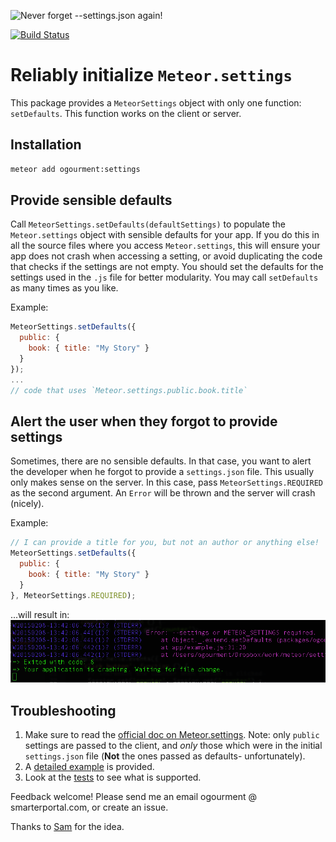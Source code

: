 ![Never forget --settings.json again!](https://raw.githubusercontent.com/ogourment/settings/master/doc/server_crash_if_no_settings_json.gif)

[![Build Status](https://travis-ci.org/ogourment/settings.svg?branch=master)](https://travis-ci.org/ogourment/settings)

# Reliably initialize `Meteor.settings`

This package provides a `MeteorSettings` object with only one function: `setDefaults`. This function works on the client or server.

## Installation
```bash
meteor add ogourment:settings
```

## Provide sensible defaults

Call `MeteorSettings.setDefaults(defaultSettings)` to populate the `Meteor.settings` object with sensible defaults for your app. If you do this in all the source files where you access `Meteor.settings`, this will ensure your app does not crash when accessing a setting, or avoid duplicating the code that checks if the settings are not empty.
You should set the defaults for the settings used in the `.js` file for better modularity. You may call `setDefaults` as many times as you like.

Example:
```javascript
MeteorSettings.setDefaults({
  public: {
    book: { title: "My Story" }
  }
});
...
// code that uses `Meteor.settings.public.book.title`
```

## Alert the user when they forgot to provide settings

Sometimes, there are no sensible defaults. In that case, you want to alert the developer when he forgot to provide a `settings.json` file. This usually only makes sense on the server. In this case, pass `MeteorSettings.REQUIRED` as the second argument. An `Error` will be thrown and the server will crash (nicely).

Example:
```javascript
// I can provide a title for you, but not an author or anything else!
MeteorSettings.setDefaults({
  public: {
    book: { title: "My Story" }
  }
}, MeteorSettings.REQUIRED);
```
...will result in:
![settings-required Error](./doc/settings-required-error-screenshot.png)


## Troubleshooting

1. Make sure to read the [official doc on Meteor.settings](http://docs.meteor.com/#/full/meteor_settings). Note: only `public` settings are passed to the client, and *only* those which were in the initial `settings.json` file (**Not** the ones passed as defaults- unfortunately).
1. A [detailed example](https://github.com/ogourment/settings/commit/36f120980b091e923a94708c084d05cae79c23b7) is provided.
1. Look at the [tests](https://github.com/ogourment/settings/blob/master/src/settings_tests.js) to see what is supported.

Feedback welcome! Please send me an email ogourment @ smarterportal.com, or create an issue.

Thanks to [Sam](https://github.com/samhatoum) for the idea.
